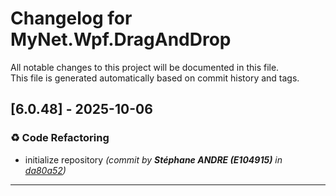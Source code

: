 # Changelog for MyNet.Wpf.DragAndDrop

All notable changes to this project will be documented in this file.  
This file is generated automatically based on commit history and tags.




## [6.0.48] - 2025-10-06


### ♻️ Code Refactoring

- initialize repository *(commit by **Stéphane ANDRE (E104915)** in [da80a52](https://github.com/sandre58/MyWpf/commit/da80a52c3a21661f5efd8bef384dcc196078087f))*











---
